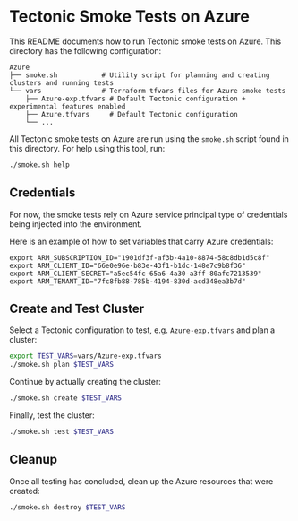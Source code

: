 # Tectonic Smoke Tests on Azure

This README documents how to run Tectonic smoke tests on Azure. This directory has the following configuration:
```
Azure
├── smoke.sh           # Utility script for planning and creating clusters and running tests
└── vars               # Terraform tfvars files for Azure smoke tests
    ├── Azure-exp.tfvars # Default Tectonic configuration + experimental features enabled
    ├── Azure.tfvars     # Default Tectonic configuration
    └── ...
```

All Tectonic smoke tests on Azure are run using the `smoke.sh` script found in this directory. For help using this tool, run:
```sh
./smoke.sh help
```

## Credentials
For now, the smoke tests rely on Azure service principal type of credentials being injected into the environment.

Here is an example of how to set variables that carry Azure credentials:
```
export ARM_SUBSCRIPTION_ID="1901df3f-af3b-4a10-8874-58c8db1d5c8f"
export ARM_CLIENT_ID="66e0e96e-b83e-43f1-b1dc-148e7c9b8f36"
export ARM_CLIENT_SECRET="a5ec54fc-65a6-4a30-a3ff-80afc7213539"
export ARM_TENANT_ID="7fc8fb88-785b-4194-830d-acd348ea3b7d"
```

## Create and Test Cluster
Select a Tectonic configuration to test, e.g. `Azure-exp.tfvars` and plan a cluster:
```sh
export TEST_VARS=vars/Azure-exp.tfvars
./smoke.sh plan $TEST_VARS
```

Continue by actually creating the cluster:
```sh
./smoke.sh create $TEST_VARS
```

Finally, test the cluster:
```sh
./smoke.sh test $TEST_VARS
```

## Cleanup
Once all testing has concluded, clean up the Azure resources that were created:
```sh
./smoke.sh destroy $TEST_VARS
```
